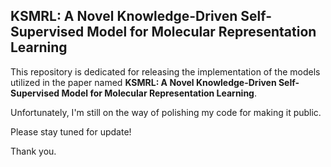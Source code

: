 ## KSMRL: A Novel Knowledge-Driven Self-Supervised Model for Molecular Representation Learning
This repository is dedicated for releasing the implementation of the models utilized in the paper named **KSMRL: A Novel Knowledge-Driven Self-Supervised Model for Molecular Representation Learning**.

Unfortunately, I'm still on the way of polishing my code for making it public.

Please stay tuned for update!

Thank you.
